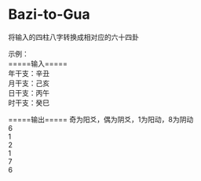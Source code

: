 # Bazi-to-Gua
将输入的四柱八字转换成相对应的六十四卦


示例：  
=====输入=====  
年干支：辛丑  
月干支：己亥  
日干支：丙午  
时干支：癸巳  

=====输出=====
奇为阳爻，偶为阴爻，1为阳动，8为阴动  
6  
1  
2  
1  
7  
6  
